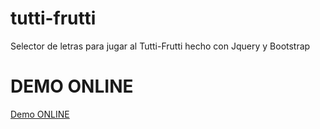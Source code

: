 # tutti-frutti

Selector de letras para jugar al Tutti-Frutti hecho con Jquery y Bootstrap

# DEMO ONLINE

[Demo ONLINE](https://elgambet.github.io/tutti-frutti)
